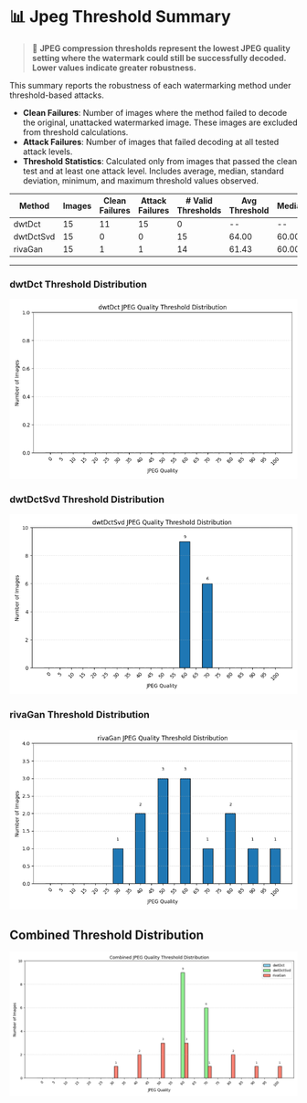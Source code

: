 # 📊 Jpeg Threshold Summary

> 📘 **JPEG compression thresholds represent the lowest JPEG quality setting where the watermark could still be successfully decoded. Lower values indicate greater robustness.**

This summary reports the robustness of each watermarking method under threshold-based attacks.
- **Clean Failures**: Number of images where the method failed to decode the original, unattacked watermarked image. These images are excluded from threshold calculations.
- **Attack Failures**: Number of images that failed decoding at all tested attack levels.
- **Threshold Statistics**: Calculated only from images that passed the clean test and at least one attack level. Includes average, median, standard deviation, minimum, and maximum threshold values observed.

| Method | Images | Clean Failures | Attack Failures | # Valid Thresholds | Avg Threshold | Median | Std Dev | Min | Max |
|--------|--------|----------------|------------------|---------------------|----------------|--------|---------|-----|-----|
| dwtDct | 15 | 11 | 15 | 0 | -- | -- | -- | -- | -- |
| dwtDctSvd | 15 | 0 | 0 | 15 | 64.00 | 60.00 | 4.90 | 60.00 | 70.00 |
| rivaGan | 15 | 1 | 1 | 14 | 61.43 | 60.00 | 19.59 | 30.00 | 100.00 |

---
### dwtDct Threshold Distribution
![dwtDct Bar Graph](dwtDct_threshold_bar.png)

### dwtDctSvd Threshold Distribution
![dwtDctSvd Bar Graph](dwtDctSvd_threshold_bar.png)

### rivaGan Threshold Distribution
![rivaGan Bar Graph](rivaGan_threshold_bar.png)

## Combined Threshold Distribution
![Combined Threshold Bar Graph](jpeg_combined_distribution.png)

